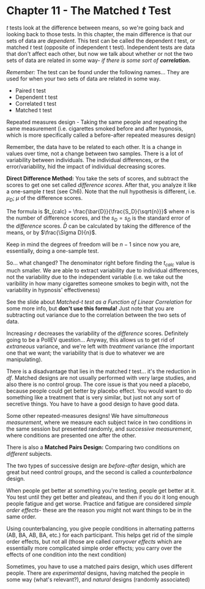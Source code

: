 # Chapter 11 - The Matched _t_ Test

_t_ tests look at the difference between means, so we're going back and looking back to those tests. In this chapter, the main difference is that our sets of data are _dependent_. This test can be called the dependent _t_ test, or matched _t_ test (opposite of independent t test). Independent tests are data that don't affect each other, but now we talk about whether or not the two sets of data are related in some way- _if there is some sort of **correlation.**_

_Remember:_ The test can be found under the following names... They are used for when your two sets of data are related in some way.

- Paired t test
- Dependent t test
- Correlated t test
- Matched t test

Repeated measures design - Taking the same people and repeating the same measurement (i.e. cigarettes smoked before and after hypnosis, which is more specifically called a before-after repeated measures design)

Remember, the data have to be related to each other. It is a change in values over time, not a change between two samples. There is a lot of variability between individuals. The individual differences, or the error/variability, hid the impact of individual decreasing scores.

**Direct Difference Method:** You take the sets of scores, and subtract the scores to get one set called _difference scores_. After that, you analyze it like a one-sample _t_ test (see Ch6). Note that the null hypothesis is different, i.e. $\mu_D$; $\mu$ of the difference scores.

The formula is $t_{calc} = \frac{\bar{D}}{\frac{S_D}{\sqrt{n}}}$ where $n$ is the number of difference scores, and the $s_D = s_{\bar{D}}$ is the standard error of the _difference_ scores. $\bar{D}$ can be calculated by taking the difference of the means, or by $\frac{\Sigma D}{n}$.

Keep in mind the degrees of freedom will be $n-1$ since now you are, essentially, doing a one-sample test.

So... what changed? The denominator right before finding the $t_{calc}$ value is much smaller. We are able to extract variability due to individual differences, not the variability due to the independent variable (i.e. we take out the varibility in how many cigarettes someone smokes to begin with, not the variability in hypnosis' effectiveness)

See the slide about _Matched-t test as a Function of Linear Correlation_ for some more info, but **don't use this formula!** Just note that you are subtracting out variance due to the correlation between the two sets of data.

Increasing $r$ decreases the variability of the _difference_ scores. Definitely going to be a PollEV question... Anyway, this allows us to get rid of _extraneous_ variance, and we're left with _treatment_ variance (the important one that we want; the variability that is due to whatever we are manipulating).

There is a disadvantage that lies in the matched _t_ test... it's the reduction in _df_. Matched designs are not usually performed with very large studies, and also there is no control group. The core issue is that you need a placebo, because people could get better by placebo effect. You would want to do something like a treatment that is very similar, but just not any sort of secretive things. You have to have a good design to have good data.

Some other repeated-measures designs! We have _simultaneous measurement_, where we measure each subject twice in two conditions in the same session but presented randomly, and _successive measurement_, where conditions are presented one after the other.

There is also a **Matched Pairs Design:** Comparing two conditions on _different_ subjects.

The two types of successive design are _before-after_ design, which are great but need control groups, and the second is called a _counterbalance_ design.

When people get better at something you're testing, people get better at it. You test until they get better and pleateau, and then if you do it long enough people fatigue and get worse. Practice and fatigue are considered _simple order effects_- these are the reason you might not want things to be in the same order.

Using counterbalancing, you give people conditions in alternating patterns (AB, BA, AB, BA, etc.) for each participant. This helps get rid of the simple order effects, but not all (those are called _carryover effects_ which are essentially more complicated simple order effects; you carry over the effects of one condition into the next condition)

Sometimes, you have to use a matched pairs design, which uses different people. There are _experimental_ designs, having matched the people in some way (what's relevant?), and _natural_ designs (randomly associated)
